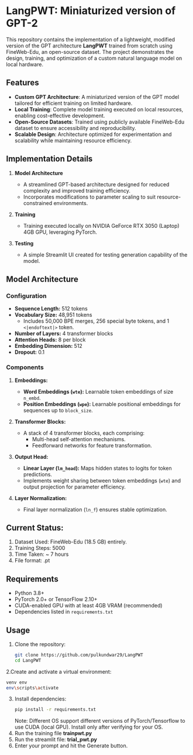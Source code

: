 # LangPWT: Miniaturized version of GPT-2 

This repository contains the implementation of a lightweight, modified version of the GPT architecture **LangPWT** trained from scratch using FineWeb-Edu, an open-source dataset. The project demonstrates the design, training, and optimization of a custom natural language model on local hardware.  

## Features  
- **Custom GPT Architecture**: A miniaturized version of the GPT model tailored for efficient training on limited hardware.  
- **Local Training**: Complete model training executed on local resources, enabling cost-effective development.  
- **Open-Source Datasets**: Trained using publicly available FineWeb-Edu dataset to ensure accessibility and reproducibility.  
- **Scalable Design**: Architecture optimized for experimentation and scalability while maintaining resource efficiency.  


## Implementation Details  
1. **Model Architecture**  
   - A streamlined GPT-based architecture designed for reduced complexity and improved training efficiency.  
   - Incorporates modifications to parameter scaling to suit resource-constrained environments.  

2. **Training**  
   - Training executed locally on NVIDIA GeForce RTX 3050 (Laptop) 4GB GPU, leveraging PyTorch.
    
3. **Testing**
   - A simple Streamlit UI created for testing generation capability of the model.

## Model Architecture

### Configuration  
- **Sequence Length:** 512 tokens  
- **Vocabulary Size:** 48,951 tokens  
  - Includes 50,000 BPE merges, 256 special byte tokens, and 1 `<|endoftext|>` token.  
- **Number of Layers:** 4 transformer blocks  
- **Attention Heads:** 8 per block  
- **Embedding Dimension:** 512  
- **Dropout:** 0.1  

### Components  
1. **Embeddings:**  
   - **Word Embeddings (`wte`):** Learnable token embeddings of size `n_embd`.  
   - **Position Embeddings (`wpe`):** Learnable positional embeddings for sequences up to `block_size`.  

2. **Transformer Blocks:**  
   - A stack of 4 transformer blocks, each comprising:  
     - Multi-head self-attention mechanisms.  
     - Feedforward networks for feature transformation.  

3. **Output Head:**  
   - **Linear Layer (`lm_head`):** Maps hidden states to logits for token predictions.  
   - Implements weight sharing between token embeddings (`wte`) and output projection for parameter efficiency.  

4. **Layer Normalization:**  
   - Final layer normalization (`ln_f`) ensures stable optimization.  


## Current Status:
1. Dataset Used: FineWeb-Edu (18.5 GB) entirely.
2. Training Steps: 5000
3. Time Taken: ~ 7 hours
4. File format: .pt

## Requirements  
- Python 3.8+  
- PyTorch 2.0+ or TensorFlow 2.10+  
- CUDA-enabled GPU with at least 4GB VRAM (recommended)  
- Dependencies listed in `requirements.txt`  

## Usage  
1. Clone the repository:  
   ```bash
   git clone https://github.com/pulkundwar29/LangPWT
   cd LangPWT
   ```
2.Create and activate a virtual environment:
   ```bash
   venv env
   env\scripts\activate
   ```
3. Install dependencies:
   ```bash
   pip install -r requirements.txt
   ```
   Note: Different OS support different versions of PyTorch/Tensorflow to use CUDA (local GPU). Install only after verifying for your OS.
4. Run the training file **trainpwt.py**
5. Run the streamlit file: **trial_pwt.py**
6. Enter your prompt and hit the Generate button.
